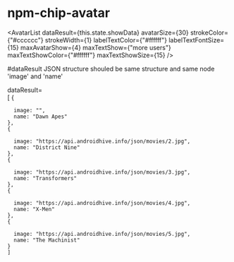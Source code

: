 # npm-chip-avatar

 <AvatarList
          dataResult={this.state.showData}
          avatarSize={30}
          strokeColor={"#cccccc"}
          strokeWidth={1}
          labelTextColor={"#ffffff"}
          labelTextFontSize={15}
          maxAvatarShow={4}
          maxTextShow={"more users"}
          maxTextShowColor={"#ffffff"}
          maxTextShowSize={15}
      />
      
      
      
      
  #dataResult JSON structure shouled be same structure and same node 'image' and 'name'
      
  dataResult=  
  [
    {
      
      image: "",
      name: "Dawn Apes"
    },
    {
      
      image: "https://api.androidhive.info/json/movies/2.jpg",
      name: "District Nine"
    },
    {
     
      image: "https://api.androidhive.info/json/movies/3.jpg",
      name: "Transformers"
    },
    {
    
      image: "https://api.androidhive.info/json/movies/4.jpg",
      name: "X-Men"
    },
    {
      
      image: "https://api.androidhive.info/json/movies/5.jpg",
      name: "The Machinist"
    }
    ]
